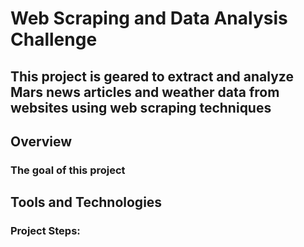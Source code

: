 # Web Scraping and Data Analysis Challenge

## This project is geared to extract and analyze Mars news articles and weather data from websites using web scraping techniques 

## Overview

### The goal of this project 

## Tools and Technologies

### Project Steps: 

